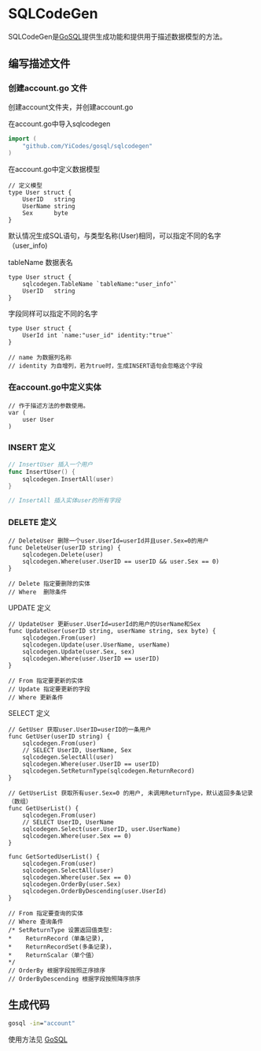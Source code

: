 # SQLCodeGen

SQLCodeGen是[GoSQL](https://github.com/YiCodes/gosql)提供生成功能和提供用于描述数据模型的方法。

## 编写描述文件

### 创建account.go 文件

创建account文件夹，并创建account.go

在account.go中导入sqlcodegen

```account.go
import (
    "github.com/YiCodes/gosql/sqlcodegen"
)
```

在account.go中定义数据模型

```user
// 定义模型
type User struct {
    UserID   string
    UserName string
    Sex      byte
}
```

默认情况生成SQL语句，与类型名称(User)相同，可以指定不同的名字（user_info)

tableName 数据表名

```table
type User struct {
    sqlcodegen.TableName `tableName:"user_info"`
    UserID   string
}
```

字段同样可以指定不同的名字

```column
type User struct {
    UserId int `name:"user_id" identity:"true"`
}

// name 为数据列名称
// identity 为自增列，若为true时，生成INSERT语句会忽略这个字段
```

### 在account.go中定义实体

```user
// 作于描述方法的参数使用。
var (
    user User
)
```

### INSERT 定义

```account.go
// InsertUser 插入一个用户
func InsertUser() {
    sqlcodegen.InsertAll(user)
}

// InsertAll 插入实体user的所有字段
```

### DELETE 定义

```delete
// DeleteUser 删除一个user.UserId=userId并且user.Sex=0的用户
func DeleteUser(userID string) {
    sqlcodegen.Delete(user)
    sqlcodegen.Where(user.UserID == userID && user.Sex == 0)
}

// Delete 指定要删除的实体
// Where  删除条件
```

UPDATE 定义

```update
// UpdateUser 更新user.UserId=userId的用户的UserName和Sex
func UpdateUser(userID string, userName string, sex byte) {
    sqlcodegen.From(user)
    sqlcodegen.Update(user.UserName, userName)
    sqlcodegen.Update(user.Sex, sex)
    sqlcodegen.Where(user.UserID == userID)
}

// From 指定要更新的实体
// Update 指定要更新的字段
// Where 更新条件
```

SELECT 定义

```select
// GetUser 获取user.UserID=userID的一条用户
func GetUser(userID string) {
    sqlcodegen.From(user)
    // SELECT UserID, UserName, Sex
    sqlcodegen.SelectAll(user)
    sqlcodegen.Where(user.UserID == userID)
    sqlcodegen.SetReturnType(sqlcodegen.ReturnRecord)
}

// GetUserList 获取所有user.Sex=0 的用户, 未调用ReturnType，默认返回多条记录（数组）
func GetUserList() {
    sqlcodegen.From(user)
    // SELECT UserID, UserName
    sqlcodegen.Select(user.UserID, user.UserName)
    sqlcodegen.Where(user.Sex == 0)
}

func GetSortedUserList() {
    sqlcodegen.From(user)
    sqlcodegen.SelectAll(user)
    sqlcodegen.Where(user.Sex == 0)
    sqlcodegen.OrderBy(user.Sex)
    sqlcodegen.OrderByDescending(user.UserId)
}

// From 指定要查询的实体
// Where 查询条件
/* SetReturnType 设置返回值类型:
*    ReturnRecord（单条记录),
*    ReturnRecordSet(多条记录)，
*    ReturnScalar（单个值）
*/
// OrderBy 根据字段按照正序排序
// OrderByDescending 根据字段按照降序排序
```

## 生成代码

```cmd
gosql -in="account"
```

使用方法见 [GoSQL](https://github.com/YiCodes/gosql)